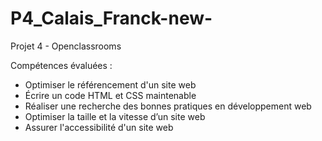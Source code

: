 # P4_Calais_Franck-new-

Projet 4 - Openclassrooms

Compétences évaluées :
- Optimiser le référencement d'un site web
- Écrire un code HTML et CSS maintenable
- Réaliser une recherche des bonnes pratiques en développement web
- Optimiser la taille et la vitesse d’un site web
- Assurer l'accessibilité d'un site web
